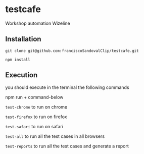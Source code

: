# testcafe

Workshop automation Wizeline

## Installation

``git clone git@github.com:franciscoSandovalClip/testcafe.git``

``npm install``

## Execution

you should execute in the terminal the following commands

npm run + command-below

``test-chrome`` to run on chrome

``test-firefox`` to run on firefox

``test-safari`` to run on safari

``test-all`` to run all the test cases in all browsers

``test-reports`` to run all the test cases and generate a report

